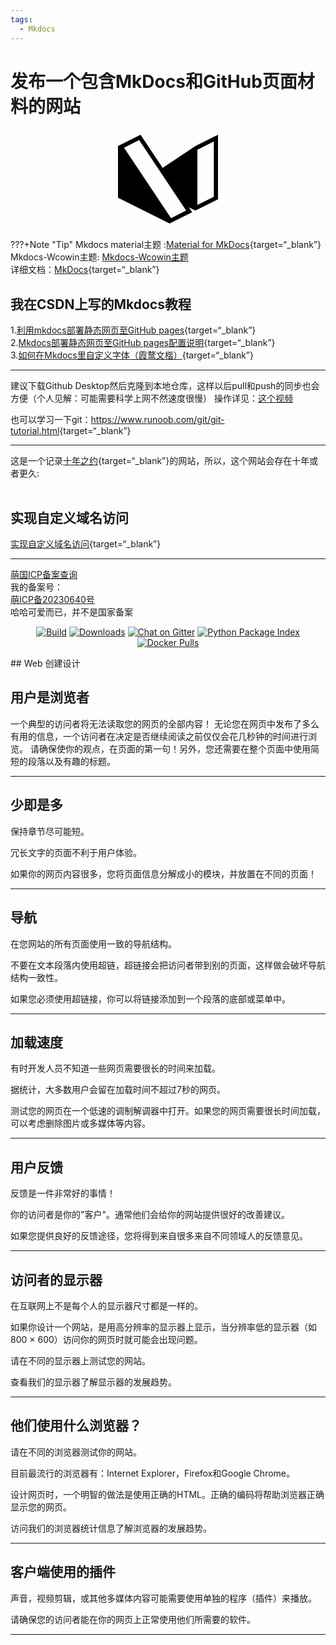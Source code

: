 ```yaml
---
tags:
  - Mkdocs
---  
```



# 发布一个包含MkDocs和GitHub页面材料的网站

<div style="text-align: center;">
  <svg role="img" viewBox="0 0 24 24" xmlns="http://www.w3.org/2000/svg" width="160" height="160">
    <title>Material for MkDocs</title>
    <path d="m17.029 18.772.777 1.166-5.417 2.709L0 16.451V4.063l5.417-2.709 5.298 7.948 7.867-5.24L24 1.354V16.84l-5.417 2.709zm2.023-13.827v13.253l3.949-1.975V2.97zM5.076 2.642 1.458 4.45 12.73 21.358l3.618-1.809z"/>
  </svg>
</div>

???+Note "Tip"
    Mkdocs material主题 :[Material for MkDocs](https://squidfunk.github.io/mkdocs-material/){target=“_blank”}  
    Mkdocs-Wcowin主题: [Mkdocs-Wcowin主题](https://wcowin.work/Mkdocs-Wcowin/)     
    详细文档：[MkDocs](https://www.mkdocs.org/getting-started/){target=“_blank”}   

## 我在CSDN上写的Mkdocs教程 

1.[利用mkdocs部署静态网页至GitHub pages](https://blog.csdn.net/m0_63203517/article/details/127019819?spm=1001.2014.3001.5501){target=“_blank”}  
2.[Mkdocs部署静态网页至GitHub pages配置说明](https://blog.csdn.net/m0_63203517/article/details/127444446?spm=1001.2014.3001.5501){target=“_blank”}  
3.[如何在Mkdocs里自定义字体（霞鹜文楷）](https://blog.csdn.net/m0_63203517/article/details/131946304?spm=1001.2014.3001.5502){target=“_blank”}


***

建议下载Github Desktop然后克隆到本地仓库，这样以后pull和push的同步也会方便（个人见解：可能需要科学上网不然速度很慢） 操作详见：[这个视频](https://www.bilibili.com/video/BV194411s7Bq/?spm_id_from=333.880.my_history.page.click&vd_source=4c6908c51297ba49ec55863b71e0d24f)

也可以学习一下git：<https://www.runoob.com/git/git-tutorial.html>{target=“_blank”}
***
这是一个记录[十年之约](https://www.foreverblog.cn/){target=“_blank”}的网站，所以，这个网站会存在十年或者更久:  
<a href="https://www.foreverblog.cn/" target="_blank" > <img src="https://img.foreverblog.cn/logo_en_default.png" alt="" style="width:auto;height:16px;"> </a>
## 实现自定义域名访问

[实现自定义域名访问](https://blog.csdn.net/Passerby_Wang/article/details/121202486?spm=1001.2014.3001.5501){target=“_blank”}


***

[萌国ICP备案查询](https://icp.gov.moe/)  
我的备案号：  
<a href="https://icp.gov.moe/?keyword=20230640" target="_blank">萌ICP备20230640号</a>   
哈哈可爱而已，并不是国家备案

<p align="center">
  <a href="https://github.com/squidfunk/mkdocs-material/actions"><img
    src="https://github.com/squidfunk/mkdocs-material/workflows/build/badge.svg?branch=master"
    alt="Build"
  /></a>
  <a href="https://pypistats.org/packages/mkdocs-material"><img
    src="https://img.shields.io/pypi/dm/mkdocs-material.svg" 
    alt="Downloads"
  /></a>
  <a href="https://gitter.im/squidfunk/mkdocs-material"><img 
    src="https://badges.gitter.im/squidfunk/mkdocs-material.svg" 
    alt="Chat on Gitter"
  /></a>
  <a href="https://pypi.org/project/mkdocs-material"><img 
    src="https://img.shields.io/pypi/v/mkdocs-material.svg" 
    alt="Python Package Index"
  /></a>
  <a href="https://hub.docker.com/r/squidfunk/mkdocs-material/"><img 
    src="https://img.shields.io/docker/pulls/squidfunk/mkdocs-material" 
    alt="Docker Pulls"
  /></a>
</p>
## Web 创建设计

<h2>用户是浏览者</h2>
一个典型的访问者将无法读取您的网页的全部内容！  
无论您在网页中发布了多么有用的信息，一个访问者在决定是否继续阅读之前仅仅会花几秒钟的时间进行浏览。  
请确保使你的观点，在页面的第一句！另外，您还需要在整个页面中使用简短的段落以及有趣的标题。  
<hr>
<h2>少即是多</h2>
<p>保持章节尽可能短。</p>
<p>冗长文字的页面不利于用户体验。</p>
<p>如果你的网页内容很多，您将页面信息分解成小的模块，并放置在不同的页面！</p>

<hr>
<h2>导航</h2>
<p>在您网站的所有页面使用一致的导航结构。</p>
<p>不要在文本段落内使用超链，超链接会把访问者带到别的页面，这样做会破坏导航结构一致性。</p>
<p>如果您必须使用超链接，你可以将链接添加到一个段落的底部或菜单中。</p>
<hr>
<h2>加载速度</h2>
<p>有时开发人员不知道一些网页需要很长的时间来加载。</p>
<p>据统计，大多数用户会留在加载时间不超过7秒的网页。</p>
<p>测试您的网页在一个低速的调制解调器中打开。如果您的网页需要很长时间加载，可以考虑删除图片或多媒体等内容。</p>
<hr>
<h2>用户反馈</h2>
<p>反馈是一件非常好的事情！ </p>
<p>你的访问者是你的"客户"。通常他们会给你的网站提供很好的改善建议。</p>
<p>如果您提供良好的反馈途径，您将得到来自很多来自不同领域人的反馈意见。</p>
<hr>
<h2>访问者的显示器</h2>
<p>在互联网上不是每个人的显示器尺寸都是一样的。</p>
<p>如果你设计一个网站，是用高分辨率的显示器上显示，当分辨率低的显示器（如800 × 600）访问你的网页时就可能会出现问题。</p>

<p>请在不同的显示器上测试您的网站。</p>

<p> 查看我们的显示器了解显示器的发展趋势。</p>

<hr>
<h2>他们使用什么浏览器？</h2>

<p>请在不同的浏览器测试你的网站。</p>

<p>目前最流行的浏览器有：Internet Explorer，Firefox和Google Chrome。</p>

<p>设计网页时，一个明智的做法是使用正确的HTML。正确的编码将帮助浏览器正确显示您的网页。</p>

<p>访问我们的浏览器统计信息了解浏览器的发展趋势。</p>

<hr>
<h2>客户端使用的插件</h2>
<p>声音，视频剪辑，或其他多媒体内容可能需要使用单独的程序（插件）来播放。</p>
<p>请确保您的访问者能在你的网页上正常使用他们所需要的软件。</p>
<hr>